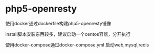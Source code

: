 # php5-openresty
使用docker通过dockerfile构建php5-openresty镜像

install脚本安装东西较多，建议启动一个centos容器，分开执行

使用docker-compose通过docker-compose.yml 启动web,mysql,redis
